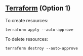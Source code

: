 ## [Terraform](https://www.terraform.io/) (Option 1)

To create resources:
```
terraform apply --auto-approve
```


To delete resources:
```
terraform destroy --auto-approve
```

